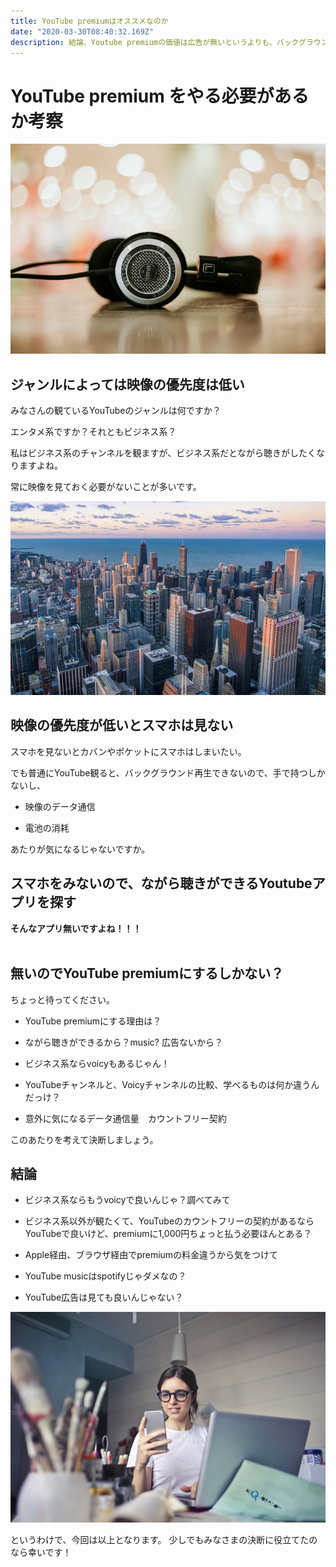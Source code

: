 ```yaml
---
title: YouTube premiumはオススメなのか
date: "2020-03-30T08:40:32.169Z"
description: 結論、Youtube premiumの価値は広告が無いというよりも、バックグラウンド再生できることの一点。申込方法には注意。観るチャンネルによってはvoicyで良いと思う
---
```


# YouTube premium をやる必要があるか考察  
![shortcut app](./photo.jpeg)

## ジャンルによっては映像の優先度は低い
みなさんの観ているYouTubeのジャンルは何ですか？
  
エンタメ系ですか？それともビジネス系？  
  
私はビジネス系のチャンネルを観ますが、ビジネス系だとながら聴きがしたくなりますよね。  
  
常に映像を見ておく必要がないことが多いです。
  
![shortcut app](./photo-2.jpeg)
  

## 映像の優先度が低いとスマホは見ない
  
スマホを見ないとカバンやポケットにスマホはしまいたい。
  
でも普通にYouTube観ると、バックグラウンド再生できないので、手で持つしかないし、
  
- 映像のデータ通信
  
- 電池の消耗  
  
あたりが気になるじゃないですか。
  
  
  
  
## スマホをみないので、ながら聴きができるYoutubeアプリを探す
  
  **そんなアプリ無いですよね！！！**
  <br />
  <br />
  
## 無いのでYouTube premiumにするしかない？
  
  ちょっと待ってください。
  
- YouTube premiumにする理由は？
  
- ながら聴きができるから？music? 広告ないから？
  
- ビジネス系ならvoicyもあるじゃん！
  
- YouTubeチャンネルと、Voicyチャンネルの比較、学べるものは何か違うんだっけ？
  
- 意外に気になるデータ通信量　カウントフリー契約
  
このあたりを考えて決断しましょう。
  

## 結論

- ビジネス系ならもうvoicyで良いんじゃ？調べてみて
  
- ビジネス系以外が観たくて、YouTubeのカウントフリーの契約があるならYouTubeで良いけど、premiumに1,000円ちょっと払う必要ほんとある？
  
- Apple経由、ブラウザ経由でpremiumの料金違うから気をつけて
  
- YouTube musicはspotifyじゃダメなの？
  
- YouTube広告は見ても良いんじゃない？

<!-- ■キーワード
筋トレ　自宅
今日から家で筋トレやるぞ。本気だす。さて、どうやるんだ。続くかな。-->
<!-- 問題提起：読者が抱えている悩みや問題を明確にする。-->

<!-- 結果の明示：あなたの記事を読むとどうなるのかを具体的に伝える。-->

![shortcut app](./photo-3.jpeg)

というわけで、今回は以上となります。
少しでもみなさまの決断に役立てたのなら幸いです！
